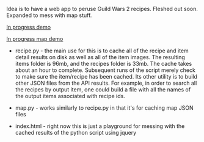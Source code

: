 Idea is to have a web app to peruse Guild Wars 2 recipes. Fleshed out soon. Expanded to mess with map stuff.

[In progress demo](http://bulletriddenlich.com/gw2/)

[In progress map demo](http://bulletriddenlich.com/gw2/map.html)

* recipe.py - the main use for this is to cache all of the recipe and item detail results on disk as well as all of the 
item images. The resulting items folder is 96mb, and the recipes folder is 33mb. The cache takes about an hour to 
complete. Subsequent runs of the script merely check to make sure the item/recipe has been cached. Its other utility is 
to build other JSON files from the API results. For example, in order to search all the recipes by output item, one could 
build a file with all the names of the output items associated with recipe ids. 

* map.py - works similarly to recipe.py in that it's for caching map JSON files

* index.html - right now this is just a playground for messing with the cached results of the python script using jquery
